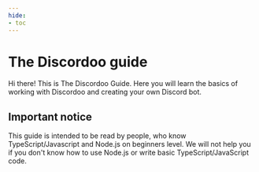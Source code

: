 ```yaml
---
hide:
- toc
---
```


# The Discordoo guide
Hi there! This is The Discordoo Guide. Here you will learn the basics of working with Discordoo and creating your own Discord bot.

## Important notice
This guide is intended to be read by people, who know TypeScript/Javascript and Node.js on
beginners level. We will not help you if you don't know how to use Node.js or
write basic TypeScript/JavaScript code.
